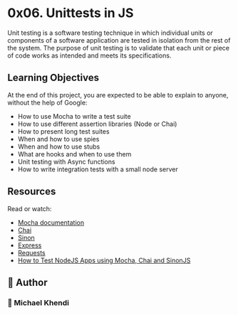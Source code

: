 # 0x06. Unittests in JS
Unit testing is a software testing technique in which individual units or components of a software application are tested in isolation from the rest of the system. The purpose of unit testing is to validate that each unit or piece of code works as intended and meets its specifications.

## Learning Objectives
At the end of this project, you are expected to be able to explain to anyone, without the help of Google:

- How to use Mocha to write a test suite
- How to use different assertion libraries (Node or Chai)
- How to present long test suites
- When and how to use spies
- When and how to use stubs
- What are hooks and when to use them
- Unit testing with Async functions
- How to write integration tests with a small node server

## Resources
Read or watch:

- [Mocha documentation](https://mochajs.org/)
- [Chai](https://www.chaijs.com/api/)
- [Sinon](https://sinonjs.org/)
- [Express](https://expressjs.com/en/starter/basic-routing.html)
- [Requests](https://www.npmjs.com/package/requests)
- [How to Test NodeJS Apps using Mocha, Chai and SinonJS](https://www.digitalocean.com/community/tutorials/how-to-test-nodejs-apps-using-mocha-chai-and-sinonjs)
## :pencil: **Author**
### :man: Michael Khendi

